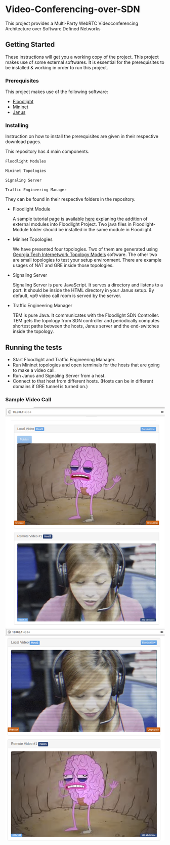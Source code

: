 # Video-Conferencing-over-SDN

This project provides a Multi-Party WebRTC Videoconferencing Architecture over Software Defined Networks

## Getting Started

These instructions will get you a working copy of the project. This project makes use of some external softwares. It is essential
for the prerequisites to be installed & working in order to run this project.

### Prerequisites

This project makes use of the following software:


* [Floodlight](http://www.projectfloodlight.org/floodlight/)
* [Mininet](http://mininet.org/)
* [Janus](https://janus.conf.meetecho.com/)


### Installing

Instruction on how to install the prerequisites are given in their respective download pages.

This repository has 4 main components.

```
Floodlight Modules
```

```
Mininet Topologies
```


```
Signaling Server
```


```
Traffic Engineering Manager
```

They can be found in their respective folders in the repository. 

* Floodlight Module

  A sample tutorial page is available [here](https://floodlight.atlassian.net/wiki/spaces/floodlightcontroller/pages/1343513/How+to+Write+a+Module) explaning the addition of external modules into Floodlight Project.
  Two java files in Floodlight-Module folder should be installed in the same module in Floodlight.
  
* Mininet Topologies
  
  We have presented four topologies. Two of them are generated using [Georgia Tech Internetwork Topology Models](https://www.cc.gatech.edu/projects/gtitm/) software.
  The other two are small topologies to test your setup environment.
  There are example usages of NAT and GRE inside those topologies.

* Signaling Server

  Signaling Server is pure JavaScript. It serves a directory and listens to a port.
  It should be inside the HTML directory in your Janus setup. By default, vp9 video call room is served by the server.
  
  
* Traffic Engineering Manager

  TEM is pure Java. It communicates with the Floodlight SDN Controller. TEM gets the topology from SDN controller
  and periodically computes shortest paths between the hosts, Janus server and the end-switches inside the topology.
  
  
## Running the tests

  * Start Floodlight and Traffic Engineering Manager.
  * Run Mininet topologies and open terminals for the hosts that are going to make a video call.
  * Run Janus and Signaling Server from a host.
  * Connect to that host from different hosts. (Hosts can be in different domains if GRE tunnel is turned on.)
 
  
### Sample Video Call

![Video Call 1](/media/video_test1.png?raw=true "Sample Video Call") 
![Video Call 2](/media/video_test2.png?raw=true "Sample Video Call") 
  
  
